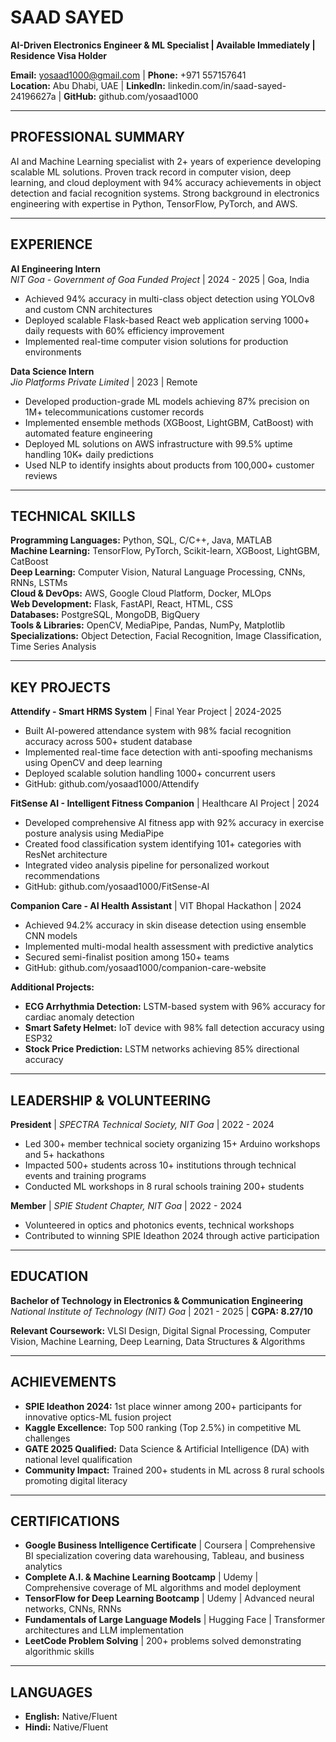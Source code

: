 # SAAD SAYED
**AI-Driven Electronics Engineer & ML Specialist | Available Immediately | Residence Visa Holder**

**Email:** yosaad1000@gmail.com | **Phone:** +971 557157641  
**Location:** Abu Dhabi, UAE | **LinkedIn:** linkedin.com/in/saad-sayed-24196627a | **GitHub:** github.com/yosaad1000

---

## PROFESSIONAL SUMMARY
AI and Machine Learning specialist with 2+ years of experience developing scalable ML solutions. Proven track record in computer vision, deep learning, and cloud deployment with 94% accuracy achievements in object detection and facial recognition systems. Strong background in electronics engineering with expertise in Python, TensorFlow, PyTorch, and AWS.

---

## EXPERIENCE

**AI Engineering Intern**  
*NIT Goa - Government of Goa Funded Project* | 2024 - 2025 | Goa, India
- Achieved 94% accuracy in multi-class object detection using YOLOv8 and custom CNN architectures
- Deployed scalable Flask-based React web application serving 1000+ daily requests with 60% efficiency improvement
- Implemented real-time computer vision solutions for production environments

**Data Science Intern**  
*Jio Platforms Private Limited* | 2023 | Remote
- Developed production-grade ML models achieving 87% precision on 1M+ telecommunications customer records
- Implemented ensemble methods (XGBoost, LightGBM, CatBoost) with automated feature engineering
- Deployed ML solutions on AWS infrastructure with 99.5% uptime handling 10K+ daily predictions
- Used NLP to identify insights about products from 100,000+ customer reviews

---

## TECHNICAL SKILLS

**Programming Languages:** Python, SQL, C/C++, Java, MATLAB  
**Machine Learning:** TensorFlow, PyTorch, Scikit-learn, XGBoost, LightGBM, CatBoost  
**Deep Learning:** Computer Vision, Natural Language Processing, CNNs, RNNs, LSTMs  
**Cloud & DevOps:** AWS, Google Cloud Platform, Docker, MLOps  
**Web Development:** Flask, FastAPI, React, HTML, CSS  
**Databases:** PostgreSQL, MongoDB, BigQuery  
**Tools & Libraries:** OpenCV, MediaPipe, Pandas, NumPy, Matplotlib  
**Specializations:** Object Detection, Facial Recognition, Image Classification, Time Series Analysis

---

## KEY PROJECTS

**Attendify - Smart HRMS System** | Final Year Project | 2024-2025
- Built AI-powered attendance system with 98% facial recognition accuracy across 500+ student database
- Implemented real-time face detection with anti-spoofing mechanisms using OpenCV and deep learning
- Deployed scalable solution handling 1000+ concurrent users
- GitHub: github.com/yosaad1000/Attendify

**FitSense AI - Intelligent Fitness Companion** | Healthcare AI Project | 2024
- Developed comprehensive AI fitness app with 92% accuracy in exercise posture analysis using MediaPipe
- Created food classification system identifying 101+ categories with ResNet architecture
- Integrated video analysis pipeline for personalized workout recommendations
- GitHub: github.com/yosaad1000/FitSense-AI

**Companion Care - AI Health Assistant** | VIT Bhopal Hackathon | 2024
- Achieved 94.2% accuracy in skin disease detection using ensemble CNN models
- Implemented multi-modal health assessment with predictive analytics
- Secured semi-finalist position among 150+ teams
- GitHub: github.com/yosaad1000/companion-care-website

**Additional Projects:**
- **ECG Arrhythmia Detection:** LSTM-based system with 96% accuracy for cardiac anomaly detection
- **Smart Safety Helmet:** IoT device with 98% fall detection accuracy using ESP32
- **Stock Price Prediction:** LSTM networks achieving 85% directional accuracy

---

## LEADERSHIP & VOLUNTEERING

**President** | *SPECTRA Technical Society, NIT Goa* | 2022 - 2024
- Led 300+ member technical society organizing 15+ Arduino workshops and 5+ hackathons
- Impacted 500+ students across 10+ institutions through technical events and training programs
- Conducted ML workshops in 8 rural schools training 200+ students

**Member** | *SPIE Student Chapter, NIT Goa* | 2022 - 2024
- Volunteered in optics and photonics events, technical workshops
- Contributed to winning SPIE Ideathon 2024 through active participation

---

## EDUCATION

**Bachelor of Technology in Electronics & Communication Engineering**  
*National Institute of Technology (NIT) Goa* | 2021 - 2025 | **CGPA: 8.27/10**

**Relevant Coursework:** VLSI Design, Digital Signal Processing, Computer Vision, Machine Learning, Deep Learning, Data Structures & Algorithms

---

## ACHIEVEMENTS

- **SPIE Ideathon 2024:** 1st place winner among 200+ participants for innovative optics-ML fusion project
- **Kaggle Excellence:** Top 500 ranking (Top 2.5%) in competitive ML challenges
- **GATE 2025 Qualified:** Data Science & Artificial Intelligence (DA) with national level qualification
- **Community Impact:** Trained 200+ students in ML across 8 rural schools promoting digital literacy

---

## CERTIFICATIONS

- **Google Business Intelligence Certificate** | Coursera | Comprehensive BI specialization covering data warehousing, Tableau, and business analytics
- **Complete A.I. & Machine Learning Bootcamp** | Udemy | Comprehensive coverage of ML algorithms and model deployment
- **TensorFlow for Deep Learning Bootcamp** | Udemy | Advanced neural networks, CNNs, RNNs
- **Fundamentals of Large Language Models** | Hugging Face | Transformer architectures and LLM implementation
- **LeetCode Problem Solving** | 200+ problems solved demonstrating algorithmic skills

---

## LANGUAGES
- **English:** Native/Fluent
- **Hindi:** Native/Fluent

<!--
**yosaad1000/yosaad1000** is a ✨ _special_ ✨ repository because its `README.md` (this file) appears on your GitHub profile.

Here are some ideas to get you started:

- 🔭 I’m currently working on ...
- 🌱 I’m currently learning ...
- 👯 I’m looking to collaborate on ...
- 🤔 I’m looking for help with ...
- 💬 Ask me about ...
- 📫 How to reach me: ...
- 😄 Pronouns: ...
- ⚡ Fun fact: ...
-->
